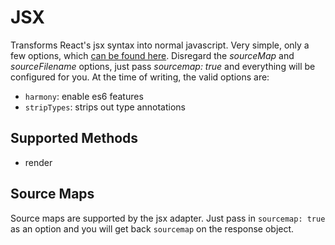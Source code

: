 # JSX

Transforms React's jsx syntax into normal javascript. Very simple, only a few options, which [can be found here](https://www.npmjs.com/package/react-tools#transforminputstring-options). Disregard the *sourceMap* and *sourceFilename* options, just pass *sourcemap: true* and everything will be configured for you. At the time of writing, the valid options are:

- `harmony`: enable es6 features
- `stripTypes`: strips out type annotations

## Supported Methods

- render

## Source Maps

Source maps are supported by the jsx adapter. Just pass in `sourcemap: true` as an option and you will get back `sourcemap` on the response object.